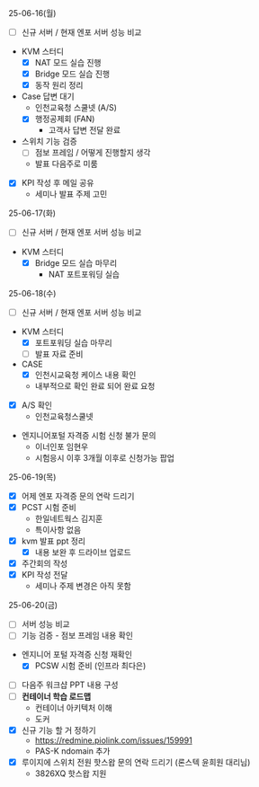 25-06-16(월)
- [ ] 신규 서버 / 현재 엔포 서버 성능 비교
- KVM 스터디
	- [x] NAT 모드 실습 진행
	- [x] Bridge 모드 실습 진행
	- [x] 동작 원리 정리
- Case 답변 대기
	- 인천교육청 스쿨넷 (A/S)
	- [x] 행정공제회 (FAN)
		- 고객사 답변 전달 완료
- 스위치 기능 검증
	- [ ] 점보 프레임 / 어떻게 진행할지 생각
	- 발표 다음주로 미룸
- [x] KPI 작성 후 메일 공유
	- 세미나 발표 주제 고민

25-06-17(화)
- [ ] 신규 서버 / 현재 엔포 서버 성능 비교
- KVM 스터디
	- [x] Bridge 모드 실습 마무리
		- NAT 포트포워딩 실습

25-06-18(수)
- [ ] 신규 서버 / 현재 엔포 서버 성능 비교
- KVM 스터디
	- [x] 포트포워딩 실습 마무리
	- [ ] 발표 자료 준비
- CASE
	- [x] 인천시교육청 케이스 내용 확인
	- 내부적으로 확인 완료 되어 완료 요청
- [x] A/S 확인
	- 인천교육청스쿨넷
- 엔지니어포털 자격증 시험 신청 불가 문의
	- 이너인포 임현우
	- 시험응시 이후 3개월 이후로 신청가능 팝업

25-06-19(목)
- [x] 어제 엔포 자격증 문의 연락 드리기
- [x] PCST 시험 준비
	- 한일네트웍스 김지훈
	- 특이사항 없음
- [x] kvm 발표 ppt 정리
	- [x] 내용 보완 후 드라이브 업로드
- [x] 주간회의 작성
- [x] KPI 작성 전달
	- 세미나 주제 변경은 아직 못함

25-06-20(금)
- [ ] 서버 성능 비교
- [ ] 기능 검증 - 점보 프레임 내용 확인
- 엔지니어 포털 자격증 신청 재확인
	- [x] PCSW 시험 준비 (인프라 최다은)
- [ ] 다음주 워크샵 PPT 내용 구성
- [ ] **컨테이너 학습 로드맵**
	- 컨테이너 아키텍처 이해
	- 도커
- [x] 신규 기능 할 거 정하기
	- https://redmine.piolink.com/issues/159991
	- PAS-K ndomain 추가
- [x] 루이지에 스위치 전원 핫스왑 문의 연락 드리기 (론스텍 윤희원 대리님)
	- 3826XQ 핫스왑 지원
